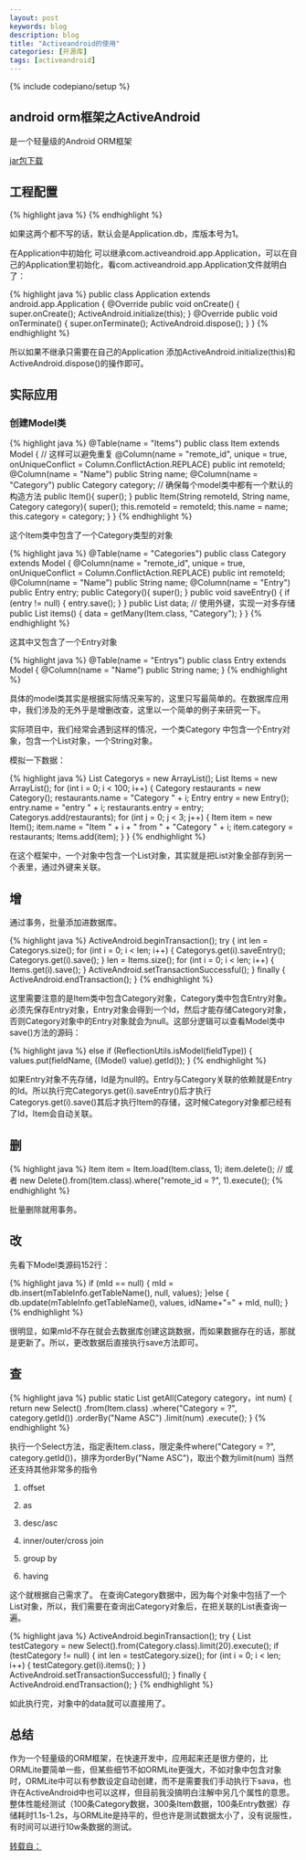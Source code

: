 ```yaml
---
layout: post
keywords: blog
description: blog
title: "Activeandroid的使用"
categories: [开源库]
tags: [activeandroid]
---
```

{% include codepiano/setup %}

## android orm框架之ActiveAndroid

是一个轻量级的Android ORM框架

[jar包下载](http://download.csdn.net/detail/guanjianwoshinidaye/8620735 "csdn下载地址")

## 工程配置

{% highlight java %}
 <meta-data
            android:name="AA_DB_NAME"
            android:value="Pickrand.db" />
 <meta-data
            android:name="AA_DB_VERSION"
            android:value="1" />
{% endhighlight %}

如果这两个都不写的话，默认会是Application.db，库版本号为1。

在Application中初始化 
可以继承com.activeandroid.app.Application，可以在自己的Application里初始化，看com.activeandroid.app.Application文件就明白了：

{% highlight java %}
public class Application extends android.app.Application {
    @Override
    public void onCreate() {
        super.onCreate();
        ActiveAndroid.initialize(this);
    }
    @Override
    public void onTerminate() {
        super.onTerminate();
        ActiveAndroid.dispose();
    }
}
{% endhighlight %}

所以如果不继承只需要在自己的Application 添加ActiveAndroid.initialize(this)和 
ActiveAndroid.dispose()的操作即可。

## 实际应用

### 创建Model类

{% highlight java %}
@Table(name = "Items")
public class Item extends Model {
    // 这样可以避免重复
    @Column(name = "remote_id", unique = true, onUniqueConflict = Column.ConflictAction.REPLACE)
    public int remoteId;
    @Column(name = "Name")
    public String name;
    @Column(name = "Category")
    public Category category;
    // 确保每个model类中都有一个默认的构造方法
    public Item(){
       super();
    }
    public Item(String remoteId, String name, Category category){
        super();
        this.remoteId = remoteId;
        this.name = name;
        this.category = category;
    }
}
{% endhighlight %}

这个Item类中包含了一个Category类型的对象

{% highlight java %}
@Table(name = "Categories")
public class Category extends Model {
    @Column(name = "remote_id", unique = true, onUniqueConflict = Column.ConflictAction.REPLACE)
    public int remoteId;
    @Column(name = "Name")
    public String name;
    @Column(name = "Entry")
    public Entry entry;
    public Category(){
       super();
    }
    public void saveEntry() {
        if (entry != null) {
            entry.save();
        }
    }
    public List<Item> data;
    // 使用外键，实现一对多存储
    public List<Item> items() {
        data = getMany(Item.class, "Category");
    }
}
{% endhighlight %}

这其中又包含了一个Entry对象

{% highlight java %}
@Table(name = "Entrys")
public class Entry extends Model {
    @Column(name = "Name")
    public String name;
}
{% endhighlight %}

具体的model类其实是根据实际情况来写的，这里只写最简单的。在数据库应用中，我们涉及的无外乎是增删改查，这里以一个简单的例子来研究一下。

实际项目中，我们经常会遇到这样的情况，一个类Category 中包含一个Entry对象，包含一个List<Item>对象，一个String对象。

模拟一下数据：

{% highlight java %}
List<Category> Categorys = new ArrayList<Category>();
 List<Item> Items = new ArrayList<Item>();
 for (int i = 0; i < 100; i++) {
       Category restaurants = new Category();
       restaurants.name = "Category " + i;
       Entry entry = new Entry();
       entry.name = "entry " + i;
       restaurants.entry = entry;
       Categorys.add(restaurants);
       for (int j = 0; j < 3; j++) {
           Item item = new Item();
           item.name = "Item " + i + " from " + "Category " + i;
           item.category = restaurants;
           Items.add(item);
       }
  }
{% endhighlight %}

在这个框架中，一个对象中包含一个List对象，其实就是把List对象全部存到另一个表里，通过外键来关联。

## 增

通过事务，批量添加进数据库。

{% highlight java %}
 ActiveAndroid.beginTransaction();
        try {
            int len = Categorys.size();
            for (int i = 0; i < len; i++) {
                Categorys.get(i).saveEntry();
                Categorys.get(i).save();
            }
            len = Items.size();
            for (int i = 0; i < len; i++) {
                Items.get(i).save();
            }
            ActiveAndroid.setTransactionSuccessful();
        } finally {
            ActiveAndroid.endTransaction();
        }
{% endhighlight %}

这里需要注意的是Item类中包含Category对象，Category类中包含Entry对象。必须先保存Entry对象，Entry对象会得到一个Id，然后才能存储Category对象，否则Category对象中的Entry对象就会为null。这部分逻辑可以查看Model类中save()方法的源码：

{% highlight java %}
else if (ReflectionUtils.isModel(fieldType)) {
    values.put(fieldName, ((Model) value).getId());
}
{% endhighlight %}

如果Entry对象不先存储，Id是为null的。Entry与Category关联的依赖就是Entry 
的Id。所以执行完Categorys.get(i).saveEntry()后才执行Categorys.get(i).save()其后才执行Item的存储，这时候Category对象都已经有了Id，Item会自动关联。

## 删

{% highlight java %}
Item item = Item.load(Item.class, 1);
item.delete();
// 或者
new Delete().from(Item.class).where("remote_id = ?", 1).execute();
{% endhighlight %}

批量删除就用事务。

## 改

先看下Model类源码152行：

{% highlight java %}
if (mId == null) {
    mId = db.insert(mTableInfo.getTableName(), null, values);
}else {
    db.update(mTableInfo.getTableName(), values, idName+"=" + mId, null);
}
{% endhighlight %}

很明显，如果mId不存在就会去数据库创建这跳数据，而如果数据存在的话，那就是更新了。所以，更改数据后直接执行save方法即可。

## 查

{% highlight java %}
public static List<Item> getAll(Category category，int num) {
       return new Select()
          .from(Item.class)
          .where("Category = ?", category.getId())
          .orderBy("Name ASC")
          .limit(num)
          .execute();
}
{% endhighlight %}

执行一个Select方法，指定表Item.class，限定条件where("Category = ?", category.getId())，排序为orderBy("Name ASC")，取出个数为limit(num) 
当然还支持其他非常多的指令

1. offset

1. as

1. desc/asc

1. inner/outer/cross join

1. group by

1. having 

这个就根据自己需求了。
在查询Category数据中，因为每个对象中包括了一个List<Item>对象，所以，我们需要在查询出Category对象后，在把关联的List表查询一遍。

{% highlight java %}
ActiveAndroid.beginTransaction();
try {
    List<Category> testCategory = new Select().from(Category.class).limit(20).execute();
    if (testCategory != null) {
        int len = testCategory.size();
        for (int i = 0; i < len; i++) {
            testCategory.get(i).items();
        }
    }
   ActiveAndroid.setTransactionSuccessful();
   } finally {
       ActiveAndroid.endTransaction();
   }
{% endhighlight %}

如此执行完，对象中的data就可以直接用了。

## 总结

作为一个轻量级的ORM框架，在快速开发中，应用起来还是很方便的，比ORMLite要简单一些，但某些细节不如ORMLite更强大，不如对象中包含对象时，ORMLite中可以有参数设定自动创建，而不是需要我们手动执行下sava，也许在ActiveAndroid中也可以这样，但目前我没搞明白注解中另几个属性的意思。整体性能经测试（100条Category数据，300条Item数据，100条Entry数据）存储耗时1.1s-1.2s，与ORMLite是持平的，但也许是测试数据太小了，没有说服性，有时间可以进行10w条数据的测试。

[转载自：](https://www.zybuluo.com/flyouting/note/6915)
